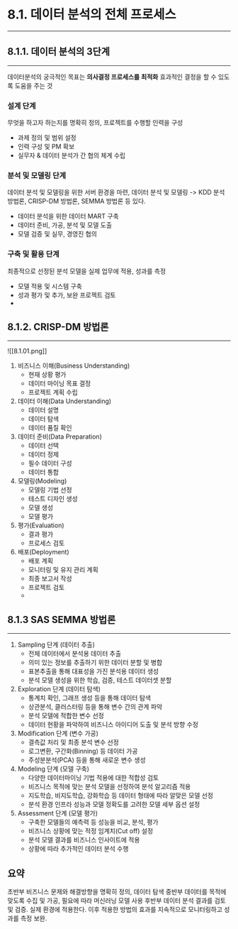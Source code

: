 # 8.1. 데이터 분석의 전체 프로세스
---
## 8.1.1. 데이터 분석의 3단계
---
데이터분석의 궁극적인 목표는 **의사결정 프로세스를 최적화**
효과적인 결정을 할 수 있도록 도움을 주는 것
### 설계 단계
무엇을 하고자 하는지를 명확히 정의, 프로젝트를 수행할 인력을 구성
- 과제 정의 및 범위 설정
- 인력 구성 및 PM 확보
- 실무자 & 데이터 분석가 간 협의 체계 수립
### 분석 및 모델링 단계
데이터 분석 및 모델링을 위한 서버 환경을 마련, 
데이터 분석 및 모델링 -> KDD 분석 방법론, CRISP-DM 방법론, SEMMA 방법론 등 있다.
- 데이터 분석을 위한 데이터 MART 구축
- 데이터 준비, 가공, 분석 및 모델 도출
- 모델 검증 및 실무, 경영진 협의

### 구축 및 활용 단계
최종적으로 선정된 분석 모델을 실제 업무에 적용, 성과를 측정
- 모델 적용 및 시스템 구축
- 성과 평가 및 추가, 보완 프로젝트 검토
- 
## 8.1.2. CRISP-DM 방법론
---
![[8.1.01.png]]
1. 비즈니스 이해(Business Understanding)
   - 현재 상황 평가
   - 데이터 마이닝 목표 결정
   - 프로젝트 계획 수립
1. 데이터 이해(Data Understanding)
   - 데이터 설명
   - 데이터 탐색
   - 데이터 품질 확인
1. 데이터 준비(Data Preparation)
   - 데이터 선택
   - 데이터 정제
   - 필수 데이터 구성
   - 데이터 통합
1. 모델링(Modeling)
   - 모델링 기법 선정
   - 테스트 디자인 생성
   - 모델 생성
   - 모델 평가
1. 평가(Evaluation)
   - 결과 평가
   - 프로세스 검토
1. 배포(Deployment)
   - 배포 계획
   - 모니터링 및 유지 관리 계획
   - 최종 보고서 작성
   - 프로젝트 검토
   - 
## 8.1.3 SAS SEMMA 방법론
---
1. Sampling 단계 (데이터 추출)
   - 전체 데이터에서 분석용 데이터 추출
   - 의미 있는 정보를 추출하기 위한 데이터 분할 및 병합
   - 표본추출을 통해 대표성을 가진 분석용 데이터 생성
   - 분석 모델 생성을 위한 학습, 검증, 테스트 데이터셋 분할
1. Exploration 단계 (데이터 탐색)
   - 통계치 확인, 그래프 생성 등을 통해 데이터 탐색
   - 상관분석, 클러스터링 등을 통해 변수 간의 관계 파악
   - 분석 모델에 적합한 변수 선정
   - 데이터 현황을 파악하여 비즈니스 아이디어 도출 및 분석 방향 수정
1. Modification 단계 (변수 가공)
   - 결측값 처리 및 최종 분석 변수 선정
   - 로그변환, 구간화(Binning) 등 데이터 가공
   - 주성분분석(PCA) 등을 통해 새로운 변수 생성
1. Modeling 단계 (모델 구축)
   - 다양한 데이터마이닝 기법 적용에 대한 적합성 검토
   - 비즈니스 목적에 맞는 분석 모델을 선정하여 분석 알고리즘 적용
   - 지도학습, 비지도학습, 강화학습 등 데이터 형태에 따라 알맞은 모델 선정
   - 분석 환경 인프라 성능과 모델 정확도를 고려한 모델 세부 옵션 설정
1. Assessment 단계 (모델 평가)
   - 구축한 모델들의 예측력 등 성능을 비교, 분석, 평가
   - 비즈니스 상황에 맞는 적정 임계치(Cut off) 설정
   - 분석 모델 결과를 비즈니스 인사이트에 적용
   - 상황에 따라 추가적인 데이터 분석 수행
## 요약
초반부 비즈니스 문제와 해결방향을 명확히 정의, 데이터 탐색
중반부 데이터를 목적에 맞도록 수집 및 가공, 필요에 따라 머신러닝 모델 사용
후반부 데이터 분석 결과를 검토 및 검증. 실제 환경에 적용한다.
이후 적용한 방법의 효과를 지속적으로 모니터링하고 성과를 측정 보완.